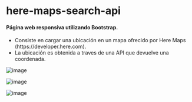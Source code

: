 # here-maps-search-api

<h4> Página web responsiva utilizando Bootstrap. </h4>
<ul>
<li> Consiste en cargar una ubicación en un mapa ofrecido por Here Maps (https://developer.here.com). </li>
<li> La ubicación es obtenida a traves de una API que devuelve una coordenada. </li>
 </ul>

![image](https://user-images.githubusercontent.com/64493715/134422397-b23cf2db-d794-4798-aaee-14c479bd4efd.png)


![image](https://user-images.githubusercontent.com/64493715/134422890-3a77c831-143f-4a85-bd54-136e09ea41a9.png)


![image](https://user-images.githubusercontent.com/64493715/134422992-4ed8e20f-43c8-469f-9589-b270677f78a3.png)


